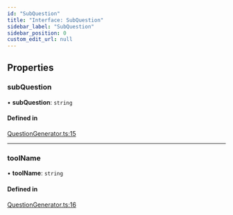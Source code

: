 ```yaml
---
id: "SubQuestion"
title: "Interface: SubQuestion"
sidebar_label: "SubQuestion"
sidebar_position: 0
custom_edit_url: null
---
```


## Properties

### subQuestion

• **subQuestion**: `string`

#### Defined in

[QuestionGenerator.ts:15](https://github.com/run-llama/LlamaIndexTS/blob/6f2cb31/packages/core/src/QuestionGenerator.ts#L15)

___

### toolName

• **toolName**: `string`

#### Defined in

[QuestionGenerator.ts:16](https://github.com/run-llama/LlamaIndexTS/blob/6f2cb31/packages/core/src/QuestionGenerator.ts#L16)
